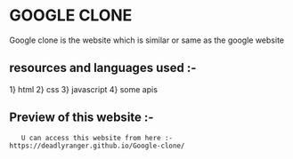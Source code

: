 # GOOGLE CLONE 
  Google clone is the website which is similar or same as the google website 
  
  
  ## resources and languages used :- 
  
   1} html 
   2} css
   3} javascript 
   4} some apis
   
   
   ## Preview of this website :- 
       U can access this website from here :-  https://deadlyranger.github.io/Google-clone/
    
    
